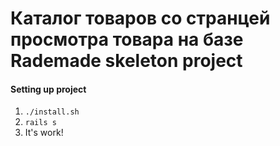 # Каталог товаров со странцей просмотра товара на базе Rademade skeleton project
#### Setting up project
1. `./install.sh`
2. `rails s`
7. It's work!
